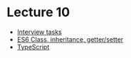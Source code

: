 <h1>
    Lecture 10
</h1>

<ul>
    <li>
        <a href="./01.md">Interview tasks</a>
    </li>
    <li>
        <a href="./02.md">ES6 Class, inheritance, getter/setter</a>
    </li>
    <li>
        <a href="./03.md">TypeScript</a>
    </li>
</ul>
